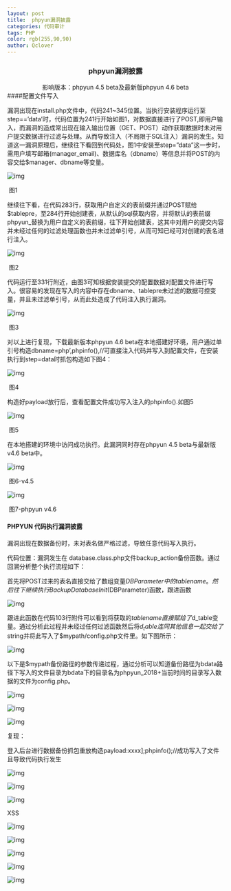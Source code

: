 ```yaml
---
layout: post
title:  phpyun漏洞披露
categories: 代码审计
tags: PHP
color: rgb(255,90,90)
author: Qclover
---
```


### <center>phpyun漏洞披露</center>

<center>影响版本：phpyun 4.5 beta及最新版phpyun 4.6 beta</center>
####配置文件写入

​       漏洞出现在install.php文件中，代码241~345位置。当执行安装程序运行至step==’data’时，代码位置为241行开始如图1，对数据直接进行了POST,即用户输入，而漏洞的造成常出现在输入输出位置（GET、POST）动作获取数据时未对用户提交数据进行过滤与处理。从而导致注入（不局限于SQL注入）漏洞的发生。知道这一漏洞原理后，继续往下看回到代码处，图1中安装至step=”data”这一步时，需用户填写邮箱(manager_email)、数据库名（dbname）等信息并将POST的内容交给$manager、dbname等变量。

![img]({{site.baseurl}}/assets/images/pic1.jpg) 

​                            图1

继续往下看，在代码283行，获取用户自定义的表前缀并通过POST赋给$tablepre，至284行开始创建表，从默认的sql获取内容，并将默认的表前缀phpyun_替换为用户自定义的表前缀，往下开始创建表，这其中对用户的提交内容并未经过任何的过滤处理函数也并未过滤单引号，从而可知已经可对创建的表名进行注入。

![img]({{site.baseurl}}/assets/images/pic2.jpg) 

​                           图2

代码运行至331行附近，由图3可知根据安装提交的配置数据对配置文件进行写入。很容易的发现在写入的内容中存在dbname、tablepre未过滤的数据可控变量，并且未过滤单引号，从而此处造成了代码注入执行漏洞。

![img]({{site.baseurl}}/assets/images/wpsA8.tmp.jpg) 

​                            图3

对以上进行复现，下载最新版本phpyun 4.6 beta在本地搭建好环境，用户通过单引号构造dbname=php’,phpinfo(),//可直接注入代码并写入到配置文件，在安装执行到step=data时抓包构造如下图4：

![img]({{site.baseurl}}/assets/images/wpsA9.tmp.jpg) 

​                               图4

构造好payload放行后，查看配置文件成功写入注入的phpinfo().如图5

![img]({{site.baseurl}}/assets/images/wpsAA.tmp.jpg) 

​                            图5

在本地搭建的环境中访问成功执行。此漏洞同时存在phpyun 4.5 beta与最新版v4.6 beta中。

![img]({{site.baseurl}}/assets/images/wpsAB.tmp.jpg) 

​                                   图6-v4.5

![img]({{site.baseurl}}/assets/images/wpsAC.tmp.jpg) 

​                             图7-phpyun v4.6



#### **PHPYUN** **代码执行漏洞披露**

漏洞出现在数据备份时，未对表名做严格过滤，导致任意代码写入执行。

代码位置：漏洞发生在 database.class.php文件backup_action备份函数。通过回溯分析整个执行流程如下：

首先将POST过来的表名直接交给了数组变量$DBParameter中的tablename。然后往下继续执行BackupDatabaseInit($DBParameter)函数，跟进函数

![img]({{site.baseurl}}/assets/images/phpyun-01.png) 

跟进此函数在代码103行附件可以看到将获取的$tablename直接赋给了$d_table变量。通过分析此过程并未经过任何过滤函数然后将$d_table连同其他信息一起交给了$string并将此写入了$mypath/config.php文件里。如下图所示：

![img]({{site.baseurl}}/assets/images/phpyun-02.png) 

 

以下是$mypath备份路径的参数传递过程，通过分析可以知道备份路径为bdata路径下写入的文件目录为bdata下的目录名为phpyun_2018+当前时间的目录写入数据的文件为config.php。

 

![img]({{site.baseurl}}/assets/images/phpyun-03.png) 

![img]({{site.baseurl}}/assets/images/phpyun-04.png) 

 

![img]({{site.baseurl}}/assets/images/phpyun-05.png) 

复现：

登入后台进行数据备份抓包重放构造payload:xxxx];phpinfo();//成功写入了文件且导致代码执行发生

![img]({{site.baseurl}}/assets/images/phpyun-06.png) 

![img]({{site.baseurl}}/assets/images/phpyun-07.png) 

![img]({{site.baseurl}}/assets/images/phpyun-08.png) 

XSS

![img]({{site.baseurl}}/assets/images/wpsAD.tmp.jpg) 

![img]({{site.baseurl}}/assets/images/wpsBD.tmp.jpg) 

![img]({{site.baseurl}}/assets/images/wpsBE.tmp.jpg) 

![img]({{site.baseurl}}/assets/images/wpsBF.tmp.jpg) 

![img]({{site.baseurl}}/assets/images/wpsC0.tmp.jpg) 

